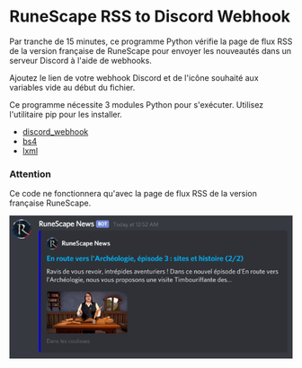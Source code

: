 # RuneScape RSS to Discord Webhook
Par tranche de 15 minutes, ce programme Python vérifie la page de flux RSS de la version française de RuneScape pour envoyer les nouveautés dans un serveur Discord à l'aide de webhooks.

Ajoutez le lien de votre webhook Discord et de l'icône souhaité aux variables vide au début du fichier.

Ce programme nécessite 3 modules Python pour s'exécuter. Utilisez l'utilitaire pip pour les installer.

* [discord_webhook](https://github.com/lovvskillz/python-discord-webhook)
* [bs4](https://pypi.org/project/beautifulsoup4/)
* [lxml](https://lxml.de/)

### Attention
Ce code ne fonctionnera qu'avec la page de flux RSS de la version française RuneScape.

![Post example](img.png)